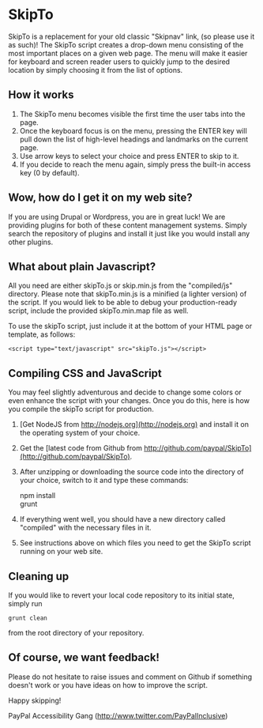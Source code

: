 # SkipTo

SkipTo is a replacement for your old classic "Skipnav" link, (so please use it as such)!
The SkipTo script creates a drop-down menu consisting of the most important places on a given web page. The menu will make it easier for keyboard and screen reader users to quickly jump to the desired location by simply choosing it from the list of options.

## How it works
1.  The SkipTo menu becomes visible the first time the user tabs into the page.
2.  Once the keyboard focus is on the menu, pressing the ENTER key will pull down the list of high-level headings and landmarks on the current page.
3.  Use arrow keys to select your choice and press ENTER to skip to it.
4.  If you decide to reach the menu again, simply press the built-in access key (0 by default).

## Wow, how do I get it on my web site?
If you are using Drupal or Wordpress, you are in great luck! We are providing plugins for both of these content management systems. Simply search the repository of plugins and install it just like you would install any other plugins.

## What about plain Javascript?
All you need are either skipTo.js or skip.min.js from the "compiled/js" directory. Please note that skipTo.min.js is a minified (a lighter version) of the script.
If you would liek to be able to debug your production-ready script, include the provided skipTo.min.map file as well.

To use the skipTo script, just include it at the bottom of your HTML page or template, as follows:

`<script type="text/javascript" src="skipTo.js"></script>`

## Compiling CSS and JavaScript
You may feel slightly adventurous and decide to change some colors or even enhance the script with your changes. Once you do this, here is how you compile the skipTo script for production.

1.  [Get NodeJS from http://nodejs.org](http://nodejs.org) and install it on the operating system of your choice.
2.  Get the [latest code from Github from http://github.com/paypal/SkipTo](http://github.com/paypal/SkipTo).
3.  After unzipping or downloading the source code into the directory of your choice, switch to it and type these commands:

	npm install  
	grunt

4.  If everything went well, you should have a new directory called "compiled" with the necessary files in it.
5.  See instructions above on which files you need to get the SkipTo script running on your web site.

## Cleaning up
If you would like to revert your local code repository to its initial state, simply run 

	grunt clean

 from the root directory of your repository.

## Of course, we want feedback!
Please do not hesitate to raise issues and comment on Github if something doesn't work or you have ideas on how to improve the script.

Happy skipping!

PayPal Accessibility Gang
(http://www.twitter.com/PayPalInclusive)
